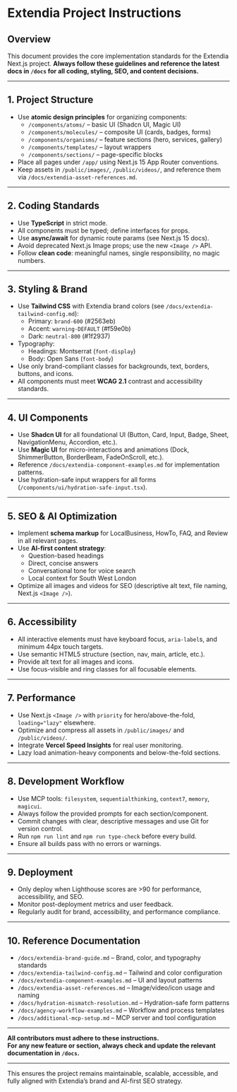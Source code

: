 # Extendia Project Instructions

## Overview

This document provides the core implementation standards for the Extendia Next.js project.
**Always follow these guidelines and reference the latest docs in `/docs` for all coding, styling, SEO, and content decisions.**

---

## 1. Project Structure

- Use **atomic design principles** for organizing components:
  - `/components/atoms/` – basic UI (Shadcn UI, Magic UI)
  - `/components/molecules/` – composite UI (cards, badges, forms)
  - `/components/organisms/` – feature sections (hero, services, gallery)
  - `/components/templates/` – layout wrappers
  - `/components/sections/` – page-specific blocks
- Place all pages under `/app/` using Next.js 15 App Router conventions.
- Keep assets in `/public/images/`, `/public/videos/`, and reference them via `/docs/extendia-asset-references.md`.

---

## 2. Coding Standards

- Use **TypeScript** in strict mode.
- All components must be typed; define interfaces for props.
- Use **async/await** for dynamic route params (see Next.js 15 docs).
- Avoid deprecated Next.js Image props; use the new `<Image />` API.
- Follow **clean code**: meaningful names, single responsibility, no magic numbers.

---

## 3. Styling & Brand

- Use **Tailwind CSS** with Extendia brand colors (see `/docs/extendia-tailwind-config.md`):
  - Primary: `brand-600` (#2563eb)
  - Accent: `warning-DEFAULT` (#f59e0b)
  - Dark: `neutral-800` (#1f2937)
- Typography:  
  - Headings: Montserrat (`font-display`)
  - Body: Open Sans (`font-body`)
- Use only brand-compliant classes for backgrounds, text, borders, buttons, and icons.
- All components must meet **WCAG 2.1** contrast and accessibility standards.

---

## 4. UI Components

- Use **Shadcn UI** for all foundational UI (Button, Card, Input, Badge, Sheet, NavigationMenu, Accordion, etc.).
- Use **Magic UI** for micro-interactions and animations (Dock, ShimmerButton, BorderBeam, FadeOnScroll, etc.).
- Reference `/docs/extendia-component-examples.md` for implementation patterns.
- Use hydration-safe input wrappers for all forms (`/components/ui/hydration-safe-input.tsx`).

---

## 5. SEO & AI Optimization

- Implement **schema markup** for LocalBusiness, HowTo, FAQ, and Review in all relevant pages.
- Use **AI-first content strategy**:
  - Question-based headings
  - Direct, concise answers
  - Conversational tone for voice search
  - Local context for South West London
- Optimize all images and videos for SEO (descriptive alt text, file naming, Next.js `<Image />`).

---

## 6. Accessibility

- All interactive elements must have keyboard focus, `aria-label`s, and minimum 44px touch targets.
- Use semantic HTML5 structure (section, nav, main, article, etc.).
- Provide alt text for all images and icons.
- Use focus-visible and ring classes for all focusable elements.

---

## 7. Performance

- Use Next.js `<Image />` with `priority` for hero/above-the-fold, `loading="lazy"` elsewhere.
- Optimize and compress all assets in `/public/images/` and `/public/videos/`.
- Integrate **Vercel Speed Insights** for real user monitoring.
- Lazy load animation-heavy components and below-the-fold sections.

---

## 8. Development Workflow

- Use MCP tools: `filesystem`, `sequentialthinking`, `context7`, `memory`, `magicui`.
- Always follow the provided prompts for each section/component.
- Commit changes with clear, descriptive messages and use Git for version control.
- Run `npm run lint` and `npm run type-check` before every build.
- Ensure all builds pass with no errors or warnings.

---

## 9. Deployment

- Only deploy when Lighthouse scores are >90 for performance, accessibility, and SEO.
- Monitor post-deployment metrics and user feedback.
- Regularly audit for brand, accessibility, and performance compliance.

---

## 10. Reference Documentation

- `/docs/extendia-brand-guide.md` – Brand, color, and typography standards
- `/docs/extendia-tailwind-config.md` – Tailwind and color configuration
- `/docs/extendia-component-examples.md` – UI and layout patterns
- `/docs/extendia-asset-references.md` – Image/video/icon usage and naming
- `/docs/hydration-mismatch-resolution.md` – Hydration-safe form patterns
- `/docs/agency-workflow-examples.md` – Workflow and process templates
- `/docs/additional-mcp-setup.md` – MCP server and tool configuration

---

**All contributors must adhere to these instructions.  
For any new feature or section, always check and update the relevant documentation in `/docs`.**

---

This ensures the project remains maintainable, scalable, accessible, and fully aligned with Extendia’s brand and AI-first SEO strategy.
